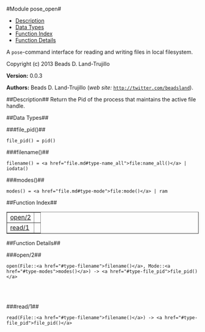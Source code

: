 

#Module pose_open#
* [Description](#description)
* [Data Types](#types)
* [Function Index](#index)
* [Function Details](#functions)


A `pose`-command interface for reading and writing files in
local filesystem.

Copyright (c) 2013 Beads D. Land-Trujillo

__Version:__ 0.0.3

__Authors:__ Beads D. Land-Trujillo (_web site:_ [`http://twitter.com/beadsland`](http://twitter.com/beadsland)).<a name="description"></a>

##Description##
 Return the Pid of the process that maintains
the active file handle.
<a name="types"></a>

##Data Types##




###<a name="type-file_pid">file_pid()</a>##



	file_pid() = pid()



###<a name="type-filename">filename()</a>##



	filename() = <a href="file.md#type-name_all">file:name_all()</a> | iodata()



###<a name="type-modes">modes()</a>##



	modes() = <a href="file.md#type-mode">file:mode()</a> | ram
<a name="index"></a>

##Function Index##


<table width="100%" border="1" cellspacing="0" cellpadding="2" summary="function index"><tr><td valign="top"><a href="#open-2">open/2</a></td><td></td></tr><tr><td valign="top"><a href="#read-1">read/1</a></td><td></td></tr></table>


<a name="functions"></a>

##Function Details##

<a name="open-2"></a>

###open/2##


	open(File::<a href="#type-filename">filename()</a>, Mode::<a href="#type-modes">modes()</a>) -> <a href="#type-file_pid">file_pid()</a>
<br></br>


<a name="read-1"></a>

###read/1##


	read(File::<a href="#type-filename">filename()</a>) -> <a href="#type-file_pid">file_pid()</a>
<br></br>


